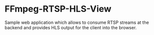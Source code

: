 # FFmpeg-RTSP-HLS-View

Sample web application which allows to consume RTSP streams at the backend and provides HLS output for the client into the browser.  